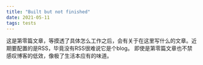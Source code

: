 ```yaml
---
title: "Built but not finished"
date: 2021-05-11
tags: tests
---
```


这是第零篇文章，等摸透了具体怎么工作之后，会有关于在这里写什么的文章。近期要配置的是RSS，毕竟没有RSS很难说它是个blog。
即使是第零篇文章也不禁感叹博客的低效，像极了生活本应有的味道。